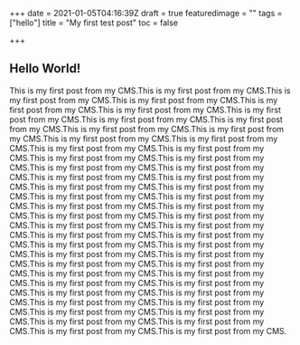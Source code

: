 +++
date = 2021-01-05T04:16:39Z
draft = true
featuredimage = ""
tags = ["hello"]
title = "My first test post"
toc = false

+++
## Hello World!

This is my first post from my CMS.This is my first post from my CMS.This is my first post from my CMS.This is my first post from my CMS.This is my first post from my CMS.This is my first post from my CMS.This is my first post from my CMS.This is my first post from my CMS.This is my first post from my CMS.This is my first post from my CMS.This is my first post from my CMS.This is my first post from my CMS.This is my first post from my CMS.This is my first post from my CMS.This is my first post from my CMS.This is my first post from my CMS.This is my first post from my CMS.This is my first post from my CMS.This is my first post from my CMS.This is my first post from my CMS.This is my first post from my CMS.This is my first post from my CMS.This is my first post from my CMS.This is my first post from my CMS.This is my first post from my CMS.This is my first post from my CMS.This is my first post from my CMS.This is my first post from my CMS.This is my first post from my CMS.This is my first post from my CMS.This is my first post from my CMS.This is my first post from my CMS.This is my first post from my CMS.This is my first post from my CMS.This is my first post from my CMS.This is my first post from my CMS.This is my first post from my CMS.This is my first post from my CMS.This is my first post from my CMS.This is my first post from my CMS.This is my first post from my CMS.This is my first post from my CMS.This is my first post from my CMS.This is my first post from my CMS.This is my first post from my CMS.This is my first post from my CMS.This is my first post from my CMS.This is my first post from my CMS.This is my first post from my CMS.This is my first post from my CMS.This is my first post from my CMS.This is my first post from my CMS.This is my first post from my CMS.